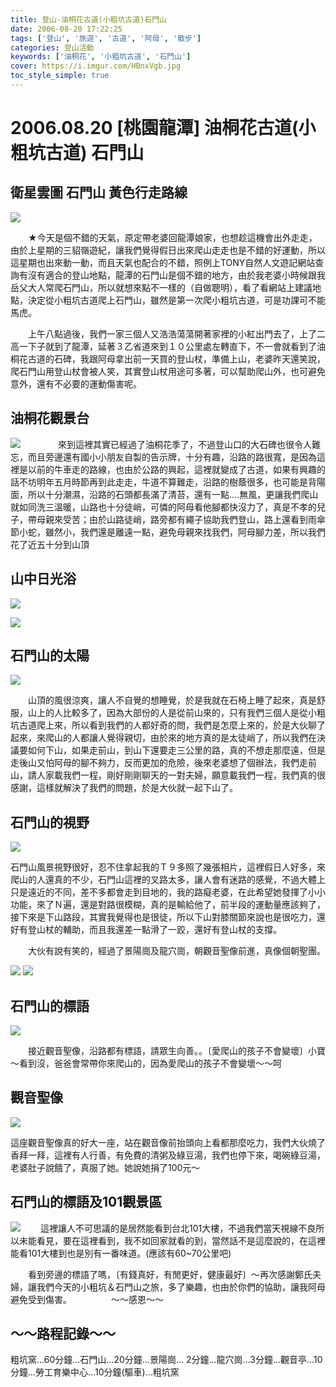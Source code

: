 ```yaml
---
title: 登山-油桐花古道(小粗坑古道)石門山
date: 2006-08-20 17:22:25
tags: ['登山', '旅遊', '古道', '阿母', '散步'] 
categories: 登山活動
keywords: ['油桐花', '小粗坑古道', '石門山']
cover: https://i.imgur.com/HBnxVgb.jpg
toc_style_simple: true
---
```


# 2006.08.20 [桃園龍潭] 油桐花古道(小粗坑古道) 石門山

## 衛星雲圖 石門山 黃色行走路線
![](https://i.imgur.com/z0qwW4z.jpg)

　　★今天是個不錯的天氣，原定帶老婆回龍潭娘家，也想趁這機會出外走走，由於上星期的三貂嶺遊紀，讓我們覺得假日出來爬山走走也是不錯的好運動，所以這星期也出來動一動，而且天氣也配合的不錯，照例上TONY自然人文遊記網站查詢有沒有適合的登山地點，龍潭的石門山是個不錯的地方，由於我老婆小時候跟我岳父大人常爬石門山，所以就想來點不一樣的（自做聰明），看了看網站上建議地點，決定從小粗坑古道爬上石門山，雖然是第一次爬小粗坑古道，可是功課可不能馬虎。

　　上午八點過後，我們一家三個人又浩浩蕩蕩開著家裡的小紅出門去了，上了二高一下子就到了龍潭，延著３乙省道來到１０公里處左轉直下，不一會就看到了油桐花古道的石碑，我跟阿母拿出前一天買的登山杖，準備上山，老婆昨天還笑說，爬石門山用登山杖會被人笑，其實登山杖用途可多著，可以幫助爬山外，也可避免意外，還有不必要的運動傷害呢。

## 油桐花觀景台
![](https://i.imgur.com/HBnxVgb.jpg)　　
　　來到這裡其實已經過了油桐花季了，不過登山口的大石碑也很令人難忘，而且旁邊還有國小小朋友自製的告示牌，十分有趣，沿路的路很寬，是因為這裡是以前的牛車走的路線，也由於公路的興起，這裡就變成了古道，如果有興趣的話不坊明年五月時節再到此走走，牛道不算難走，沿路的樹蔭很多，也可能是背陽面，所以十分潮濕，沿路的石頭都長滿了清苔，還有一點....無風，更讓我們爬山就如同洗三溫暖，山路也十分徒峭，可憐的阿母看他腳都快沒力了，真是不孝的兒子，帶母親來受苦；由於山路徒峭，路旁都有繩子協助我們登山，路上還看到雨傘節小蛇，雖然小，我們還是離遠一點，避免母親來找我們，阿母腳力差，所以我們花了近五十分到山頂

## 山中日光浴
![](https://i.imgur.com/7jAHzfT.jpg)

![](https://i.imgur.com/P393D0i.jpg)

## 石門山的太陽
 ![](https://i.imgur.com/mOBfqaC.jpg)

　　山頂的風很涼爽，讓人不自覺的想睡覺，於是我就在石椅上睡了起來，真是舒服，山上的人比較多了，因為大部份的人是從前山來的，只有我們三個人是從小粗坑古道爬上來，所以看到我們的人都好奇的問，我們是怎麼上來的，於是大伙聊了起來，來爬山的人都讓人覺得親切，由於來的地方真的是太徒峭了，所以我們在決議要如何下山，如果走前山，到山下還要走三公里的路，真的不想走那麼遠，但是走後山又怕阿母的腳不夠力，反而更加的危險，後來老婆想了個辦法，我們走前山，請人家載我們一程，剛好剛剛聊天的一對夫婦，願意載我們一程，我們真的很感謝，這樣就解決了我們的問題，於是大伙就一起下山了。

## 石門山的視野
![](https://i.imgur.com/TsZL112.jpg)

石門山風景視野很好，忍不住拿起我的Ｔ９多照了幾張相片，這裡假日人好多，來爬山的人還真的不少，石門山這裡的叉路太多，讓人會有迷路的感覺，不過大體上只是遠近的不同，差不多都會走到目地的，我的路癡老婆，在此希望她發揮了小小功能，來了Ｎ遍，還是對路很模糊，真的是輸給他了，前半段的運動量應該夠了，接下來是下山路段，其實我覺得也是很徒，所以下山對膝關節來說也是很吃力，還好有登山杖的輔助，而且我還差一點滑了一跤，還好有登山杖的支撐。

　　大伙有說有笑的，經過了景陽崗及龍穴崗，朝觀音聖像前進，真像個朝聖團。

![](https://i.imgur.com/lSBv7KX.jpg)
![](https://i.imgur.com/trpmQ24.jpg)

## 石門山的標語
![](https://i.imgur.com/3HI4XQ4.jpg)

　　接近觀音聖像，沿路都有標語，請眾生向善。。〔愛爬山的孩子不會變壞〕小寶～看到沒，爸爸會常帶你來爬山的，因為愛爬山的孩子不會變壞～～呵

## 觀音聖像
![](https://i.imgur.com/MDmFoPZ.jpg)

這座觀音聖像真的好大一座，站在觀音像前抬頭向上看都那麼吃力，我們大伙燒了香拜一拜，這裡有人行善，有免費的清粥及綠豆湯，我們也停下來，喝碗綠豆湯，老婆肚子說餓了，真服了她。她說她捐了100元～

## 石門山的標語及101觀景區
![](https://i.imgur.com/TxQCD9v.jpg)
　　這裡讓人不可思議的是居然能看到台北101大樓，不過我們當天視線不良所以未能看見，要在這裡看到，我不如回家就看的到，當然話不是這麼說的，在這裡能看101大樓到也是別有一番味道。(應該有60~70公里吧)

　　看到旁邊的標語了嗎，〔有錢真好，有閒更好，健康最好〕～再次感謝鄭氏夫婦，讓我們今天的小粗坑＆石門山之旅，多了樂趣，也由於你們的協助，讓我阿母避免受到傷害。　　　　　～～感恩～～

## **～～路程記錄～～**


  <div class="note info flat">粗坑窯…60分鐘…石門山…20分鐘…景陽崗… 2分鐘…龍穴崗…3分鐘…觀音亭…10分鐘…勞工育樂中心…10分鐘(驅車)…粗坑窯</div>
